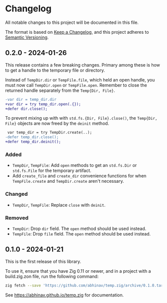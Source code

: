 # Changelog

All notable changes to this project will be documented in this file.

The format is based on [Keep a Changelog](https://keepachangelog.com/en/1.0.0/),
and this project adheres to [Semantic Versioning](https://semver.org/spec/v2.0.0.html).

## 0.2.0 - 2024-01-26

This release contains a few breaking changes.
Primary among these is how to get a handle to the temporary file or directory.

Instead of `TempDir.dir` or `TempFile.file`, which held an open handle,
you must now call `TempDir.open` or `TempFile.open`.
Remember to close the returned handle separately from the `Temp{Dir, File}`.

```diff
-var dir = temp_dir.dir
+var dir = try temp_dir.open(.{});
+defer dir.close();
```

To prevent mixing up with with `std.fs.{Dir, File}.close()`,
the `Temp{Dir, File}` objects are now freed by the `deinit` method.

```diff
 var temp_dir = try TempDir.create(..);
-defer temp_dir.close();
+defer temp_dir.deinit();
```

### Added
- `TempDir`, `TempFile`: Add `open` methods to get an `std.fs.Dir` or
  `std.fs.File` for the temporary artifact.
- Add `create_file` and `create_dir` convenience functions
  for when `TempFile.create` and `TempDir.create` aren't necessary.

### Changed
- `TempDir`, `TempFile`: Replace `close` with `deinit`.

### Removed
- `TempDir`: Drop `dir` field. The `open` method should be used instead.
- `TempFile`: Drop `file` field. The `open` method should be used instead.

## 0.1.0 - 2024-01-21

This is the first release of this library.

To use it, ensure that you have Zig 0.11 or newer,
and in a project with a build.zig.zon file,
run the following command:

```bash
zig fetch --save 'https://github.com/abhinav/temp.zig/archive/0.1.0.tar.gz'
```

See <https://abhinav.github.io/temp.zig> for documentation.
